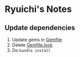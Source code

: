 
# Ryuichi's Notes

## Update dependencies

1. Update gems in [Gemfile](./Gemfile)
1. Delete [Gemfile.lock](./Gemfile.lock)
1. Do `bundle install`
